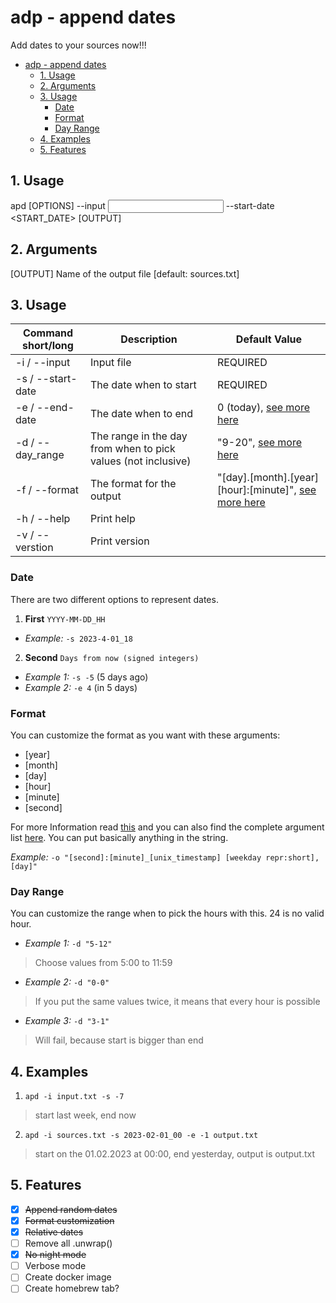 # adp - append dates
Add dates to your sources now!!!

<!--toc:start-->
- [adp - append dates](#adp-append-dates)
  - [1. Usage](#1-usage)
  - [2. Arguments](#2-arguments)
  - [3. Usage](#3-usage)
    - [Date](#date)
    - [Format](#format)
    - [Day Range](#day-range)
  - [4. Examples](#4-examples)
  - [5. Features](#5-features)
<!--toc:end-->


## 1. Usage
apd [OPTIONS] --input <INPUT> --start-date <START_DATE> [OUTPUT]

## 2. Arguments
[OUTPUT]  Name of the output file [default: sources.txt]

## 3. Usage
Command short/long | Description | Default Value
---|---|---
-i / --input | Input file | REQUIRED
-s / --start-date | The date when to start | REQUIRED
-e / --end-date | The date when to end | 0 (today), [see more here](#date)
-d / --day_range | The range in the day from when to pick values (not inclusive) | "9-20", [see more here](#day-range)
-f / --format | The format for the output | "[day].[month].[year] [hour]:[minute]", [see more here](#format)
-h / --help | Print help
-v / --verstion | Print version

### Date
There are two different options to represent dates.

1. **First**
`YYYY-MM-DD_HH`
- _Example:_ `-s 2023-4-01_18`

2. **Second**
`Days from now (signed integers)`
- _Example 1:_ `-s -5` (5 days ago)
- _Example 2:_ `-e 4` (in 5 days)


### Format
You can customize the format as you want with these arguments:

- [year]
- [month]
- [day]
- [hour]
- [minute]
- [second]

For more Information read [this](https://time-rs.github.io/book/api/format-description.html) and you can also find the complete argument list [here](https://docs.rs/time/0.3.20/time/format_description/modifier/index.html#structs). You can put basically anything in the string. <br>

_Example:_ `-o "[second]:[minute]_[unix_timestamp] [weekday repr:short],[day]"`


### Day Range
You can customize the range when to pick the hours with this. 24 is no valid hour.

- _Example 1:_ `-d "5-12"`
 > Choose values from 5:00 to 11:59
- _Example 2:_ `-d "0-0"`
 > If you put the same values twice, it means that every hour is possible
- _Example 3:_ `-d "3-1"`
 > Will fail, because start is bigger than end


## 4. Examples
1. `apd -i input.txt -s -7`
  > start last week, end now
2. `apd -i sources.txt -s 2023-02-01_00 -e -1 output.txt`
  > start on the 01.02.2023 at 00:00, end yesterday, output is output.txt


## 5. Features
- [x] ~~Append random dates~~
- [x] ~~Format customization~~
- [x] ~~Relative dates~~
- [ ] Remove all .unwrap()
- [x] ~~No night mode~~
- [ ] Verbose mode
- [ ] Create docker image
- [ ] Create homebrew tab?

